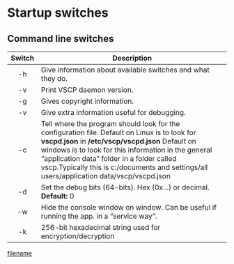 # Startup switches

## Command line switches

 | Switch | Description  |
 | :------: | ----------- |
 | -h     | Give information about available switches and what they do.  |
 | -v     | Print VSCP daemon version. |
 | -g     | Gives copyright information. |
 | -v     | Give extra information useful for debugging. |
 | -c     | Tell where the program should look for the configuration file. Default on Linux is to look for **vscpd.json** in **/etc/vscp/vscpd.json** Default on windows is to look for this information in the general “application data” folder in a folder called vscp.Typically this is c:/documents and settings/all users/application data/vscp/vscpd.json |
 | -d     | Set the debug bits (64-bits). Hex (0x...) or decimal. **Default:** 0   |
 | -w     | Hide the console window on window. Can be useful if running the app. in a “service way”. |
 | -k     | 256-bit hexadecimal string used for encryption/decryption  |

[filename](./bottom_copyright.md ':include')
